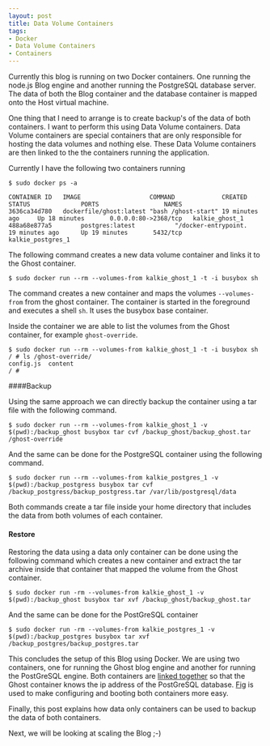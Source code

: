 ```yaml
---
layout: post
title: Data Volume Containers
tags:
- Docker
- Data Volume Containers
- Containers
---
```


Currently this blog is running on two Docker containers. One running the  node.js Blog engine and another running the PostgreSQL database server. The data of both the Blog container and the database container is mapped onto the Host virtual machine.

One thing that I need to arrange is to create backup's of the data of both containers. I want to perform this using Data Volume containers. Data Volume containers are special containers that are only responsible for hosting the data volumes and nothing else. These Data Volume containers are then linked to the the containers running the application. 

Currently I have the following two containers running

```
$ sudo docker ps -a

CONTAINER ID   IMAGE                   COMMAND             CREATED             STATUS              PORTS                  NAMES
3636ca34d780   dockerfile/ghost:latest "bash /ghost-start" 19 minutes ago     Up 18 minutes       0.0.0.0:80->2368/tcp   kalkie_ghost_1
488a68e877a5        postgres:latest           "/docker-entrypoint.   19 minutes ago      Up 19 minutes       5432/tcp               kalkie_postgres_1
```

The following command creates a new data volume container and links it to the Ghost container.

```
$ sudo docker run --rm --volumes-from kalkie_ghost_1 -t -i busybox sh
```
The command creates a new container and maps the volumes ```--volumes-from``` from the ghost container. The container is started in the foreground and executes a shell ```sh```. It uses the busybox base container.

Inside the container we are able to list the volumes from the Ghost container, for example ```ghost-override```. 

```
$ sudo docker run --rm --volumes-from kalkie_ghost_1 -t -i busybox sh
/ # ls /ghost-override/
config.js  content
/ #
```
####Backup

Using the same approach we can directly backup the container using a tar file with the following command.

```
$ sudo docker run --rm --volumes-from kalkie_ghost_1 -v $(pwd):/backup_ghost busybox tar cvf /backup_ghost/backup_ghost.tar /ghost-override
```

And the same can be done for the PostgreSQL container using the following command.

```
$ sudo docker run --rm --volumes-from kalkie_postgres_1 -v $(pwd):/backup_postgress busybox tar cvf /backup_postgress/backup_postgress.tar /var/lib/postgresql/data
```

Both commands create a tar file inside your home directory that includes the data from both volumes of each container.

#### Restore

Restoring the data using a data only container can be done using the following command which creates a new container and extract the tar archive inside that container that mapped the volume from the Ghost container.

```
$ sudo docker run -rm --volumes-from kalkie_ghost_1 -v $(pwd):/backup_ghost busybox tar xvf /backup_ghost/backup_ghost.tar
```

And the same can be done for the PostGreSQL container

```
$ sudo docker run -rm --volumes-from kalkie_postgres_1 -v $(pwd):/backup_postgres busybox tar xvf /backup_postgres/backup_postgres.tar
```

This concludes the setup of this Blog using Docker. We are using two containers, one for running the Ghost blog engine and another for running the PostGreSQL engine. Both containers are [linked together](http://www.simpletechture.com/fiddling-with-fig/) so that the Ghost container knows the ip address of the PostGreSQL database. [Fig](http://www.simpletechture.com/fiddling-with-fig/) is used to make configuring and booting both containers more easy. 

Finally, this post explains how data only containers can be used to backup the data of both containers.

Next, we will be looking at scaling the Blog ;-)






